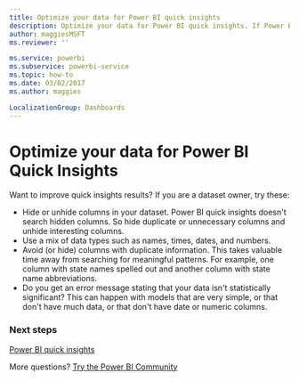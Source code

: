 ```yaml
---
title: Optimize your data for Power BI quick insights
description: Optimize your data for Power BI quick insights. If Power BI doesn't find insights in your data, here are some things you can do
author: maggiesMSFT
ms.reviewer: ''

ms.service: powerbi
ms.subservice: powerbi-service
ms.topic: how-to
ms.date: 03/02/2017
ms.author: maggies

LocalizationGroup: Dashboards
---
```

# Optimize your data for Power BI Quick Insights
Want to improve quick insights results?  If you are a dataset owner, try these:

* Hide or unhide columns in your dataset. Power BI quick insights doesn't search hidden columns.  So hide duplicate or unnecessary columns and unhide interesting columns.
* Use a mix of data types such as names, times, dates, and numbers.
* Avoid (or hide) columns with duplicate information.  This takes valuable time away from searching for meaningful patterns.  For example, one column with state names spelled out and another column with state name abbreviations.
* Do you get an error message stating that your data isn't statistically significant?  This can happen with models that are very simple, or that don't have much data, or that don't have date or numeric columns.

### Next steps
[Power BI quick insights](../consumer/end-user-insights.md)

More questions? [Try the Power BI Community](https://community.powerbi.com/)
